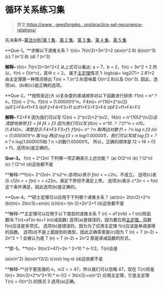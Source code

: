 # 循环关系练习集

> 原文:[https://www . geesforgeks . org/practice-set-recurrence-relations/](https://www.geeksforgeeks.org/practice-set-recurrence-relations/)

先决条件–[算法分析|第 1 集](https://www.geeksforgeeks.org/analysis-of-algorithms-set-1-asymptotic-analysis/)、[第 2 集](https://www.geeksforgeeks.org/analysis-of-algorithms-set-2-asymptotic-analysis/)、[第 3 集](https://www.geeksforgeeks.org/analysis-of-algorithms-set-3asymptotic-notations/)、[第 4 集](https://www.geeksforgeeks.org/analysis-of-algorithms-set-4-analysis-of-loops/)、[第 5 集](https://www.geeksforgeeks.org/analysis-algorithm-set-5-amortized-analysis-introduction/)

**Que-1。**求解以下递推关系？
t(n)= 7t(n/2)+3n^2+2
(a)o(n^2.8)
(b)o(n^3)
(c)？(n^2.8)
(d)？(n^3)

**解释–**
t(n)= 7t(n/2)+3n^2+2
从上式可以看出:
a = 7，b = 2，f(n) = 3n^2 + 2
所以，f(n) = O(n^c)，其中 c = 2。
属于[主定理](https://www.geeksforgeeks.org/analysis-algorithm-set-4-master-method-solving-recurrences/)情况 1:
logb(a)= log2(7)= 2.81>2
由主定理第一种情况得出 T(n) =？(n^2.8)意味着 O(n^2.8)以及 O(n^3).
因此，选项(a)、(b)和(c)是正确的选项。

**Que-2。**按照渐近(大 o)复杂度的递减顺序对以下函数进行排序:
f1(n) = n^？n，f2(n) = 2^n，f3(n) = (1.000001)^n，F4(n)= n^(10)*2^(n/2)
(a)F2>F4>f1>F3
(b)F2>F4>F3>f1
(c)f1>F2>F3>F4
(d)F2>f1>F4>F3

**解释–**
F2>F4 因为我们可以写 f2(n) = 2^(n/2)*2^(n/2，f4(n) = n^(10)*2^(n/2)这清楚地表明 f2 > f4
f4 > f3 因为我们可以写 f4(n) = n^10.？？2?^n = n10。(1.414)n，清楚显示 F4>F3
F3>f1:
f1(n)= n^？n 取两边对数 f1 =？n log n
f3 (n) = (1.000001)^n 取 log 两边 log f3 = n log(1.000001)，我们可以写成 log f3 =？n*？n log(1.000001)和？n >对数(1.000001)。
所以，正确的顺序是 f2 > f4 > f3 > f1。选项(b)是正确的。

**Que-3。** f(n) = 2^(2n)
下列哪一项正确表示上述功能？
(a) O(2^n)
(b)？(2^n)
(c)？(2^n)
(d)这些都不是

**解释–**f(n)= 2^(2n)= 2^n*2^n
选项(a)表示 f(n) < = c*2n，不成立。
选项(c)表示 c1*2n < = f(n) < = c2*2n，满足下界但不满足上界。
选项(b)表示 c*2n < = f(n)这个条件满足，因此选项(b)是正确的。

**Que-4。**硕士定理可以应用于下列哪个递推关系？
(a)t(n)= 2t(n/2)+2^n
(b)t(n)= 2t(n/3)+sin(n)
(c)t(n)= t(n-2)+2n^2+1
(d)这些都不是

**解释–**主定理可以应用于以下类型的递推关系
T (n) = aT(n/b) + f (n)(除函数)& T(n)=aT(n-b)+f (n)(减函数)
选项(a)是错误的，因为要应用[主定理，](https://www.geeksforgeeks.org/analysis-algorithm-set-4-master-method-solving-recurrences/)函数 f(n)应该是多项式。
选项(b)是错误的，因为为了应用主定理 f(n)应该是单调递增的函数。
选项(d)不是上面提到的类型，因此正确答案是(c)因为 T (n) = T (n-2) + 2n^2 + 1 会被认为是 T (n) = T (n-2) + 2n^2 那是递减函数的形式。

**那-5。**t(n)= 3t(n/2+47)+2n ^ 2+10 * n–1/2。T(n)会是

(a)o(n^2)
(b)o(n^(3/2)
(c)o(n log n)
(d)这些都不是

**解释–**对于更高值的 n，n/2 > > 47，所以我们可以忽略 47，现在 T(n)将是
t(n)= 3t(n/2)+2*n^2+10 * n–1/2 = 3t(n/2)+o(n^2)
应用主定理，它是主定理 T(n) = O(n^2).的情况 3
选项(a)正确。